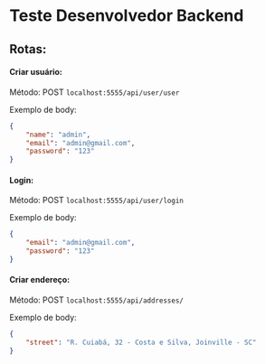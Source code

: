 # Teste Desenvolvedor Backend

## Rotas:

#### Criar usuário:
Método: POST
```localhost:5555/api/user/user```

Exemplo de body:
```json
{
    "name": "admin",
    "email": "admin@gmail.com",
    "password": "123"
}
```

#### Login:
Método: POST
```localhost:5555/api/user/login```

Exemplo de body:
```json
{
    "email": "admin@gmail.com",
    "password": "123"
}
```
#### Criar endereço:
Método: POST
```localhost:5555/api/addresses/```

Exemplo de body:
```json
{
    "street": "R. Cuiabá, 32 - Costa e Silva, Joinville - SC"
}